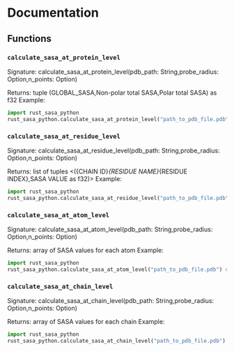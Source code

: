 # Documentation

## Functions

### `calculate_sasa_at_protein_level`

Signature: calculate_sasa_at_protein_level(pdb_path: String,probe_radius: Option<f32>,n_points: Option<usize>)

Returns: tuple (GLOBAL_SASA,Non-polar total SASA,Polar total SASA) as f32
Example:

```python
import rust_sasa_python
rust_sasa_python.calculate_sasa_at_protein_level("path_to_pdb_file.pdb") # Also supports mmCIF files!
```

### `calculate_sasa_at_residue_level`

Signature: calculate_sasa_at_residue_level(pdb_path: String,probe_radius: Option<f32>,n_points: Option<usize>)

Returns: list of tuples <({CHAIN ID}_{RESIDUE NAME}_{RESIDUE INDEX},SASA VALUE as f32)>
Example:

```python
import rust_sasa_python
rust_sasa_python.calculate_sasa_at_residue_level("path_to_pdb_file.pdb") # Also supports mmCIF files!
```

### `calculate_sasa_at_atom_level`

Signature: calculate_sasa_at_atom_level(pdb_path: String,probe_radius: Option<f32>,n_points: Option<usize>)

Returns: array of SASA values for each atom
Example:

```python
import rust_sasa_python
rust_sasa_python.calculate_sasa_at_atom_level("path_to_pdb_file.pdb") # Also supports mmCIF files!
```

### `calculate_sasa_at_chain_level`

Signature: calculate_sasa_at_chain_level(pdb_path: String,probe_radius: Option<f32>,n_points: Option<usize>)

Returns: array of SASA values for each chain
Example:

```python
import rust_sasa_python
rust_sasa_python.calculate_sasa_at_chain_level("path_to_pdb_file.pdb") # Also supports mmCIF files!
```
